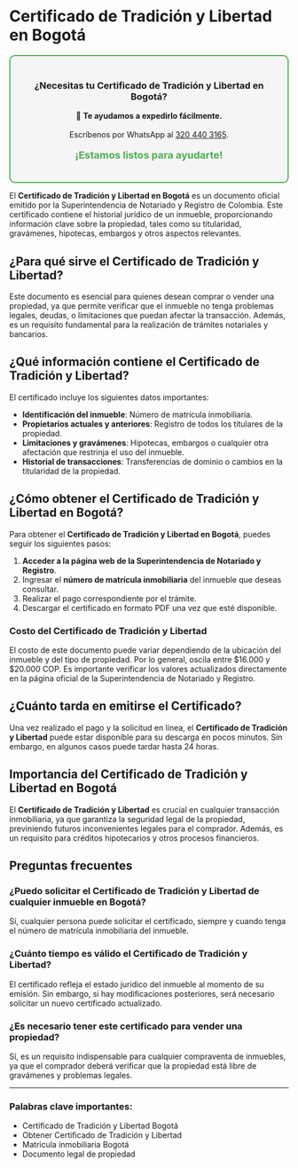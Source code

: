 # Certificado de Tradición y Libertad en Bogotá

<div style="background-color: #f5f5f5; border: 2px solid #4CAF50; padding: 20px; border-radius: 10px; text-align: center;">

### ¿Necesitas tu Certificado de Tradición y Libertad en Bogotá?

💬 **Te ayudamos a expedirlo fácilmente.** <br>  
Escríbenos por WhatsApp al [320 440 3165](https://wa.me/573204403165?text=Github-Hola%20ayudame%20a%20expedir%20un%20certificado%20de%20tradicion%20y%20libertad).

<p style="color: #4CAF50; font-size: 18px; font-weight: bold;">¡Estamos listos para ayudarte!</p>

</div>


El **Certificado de Tradición y Libertad en Bogotá** es un documento oficial emitido por la Superintendencia de Notariado y Registro de Colombia. Este certificado contiene el historial jurídico de un inmueble, proporcionando información clave sobre la propiedad, tales como su titularidad, gravámenes, hipotecas, embargos y otros aspectos relevantes.

## ¿Para qué sirve el Certificado de Tradición y Libertad?

Este documento es esencial para quienes desean comprar o vender una propiedad, ya que permite verificar que el inmueble no tenga problemas legales, deudas, o limitaciones que puedan afectar la transacción. Además, es un requisito fundamental para la realización de trámites notariales y bancarios.

## ¿Qué información contiene el Certificado de Tradición y Libertad?

El certificado incluye los siguientes datos importantes:

- **Identificación del inmueble**: Número de matrícula inmobiliaria.
- **Propietarios actuales y anteriores**: Registro de todos los titulares de la propiedad.
- **Limitaciones y gravámenes**: Hipotecas, embargos o cualquier otra afectación que restrinja el uso del inmueble.
- **Historial de transacciones**: Transferencias de dominio o cambios en la titularidad de la propiedad.
  
## ¿Cómo obtener el Certificado de Tradición y Libertad en Bogotá?

Para obtener el **Certificado de Tradición y Libertad en Bogotá**, puedes seguir los siguientes pasos:

1. **Acceder a la página web de la Superintendencia de Notariado y Registro**.
2. Ingresar el **número de matrícula inmobiliaria** del inmueble que deseas consultar.
3. Realizar el pago correspondiente por el trámite.
4. Descargar el certificado en formato PDF una vez que esté disponible.

### Costo del Certificado de Tradición y Libertad

El costo de este documento puede variar dependiendo de la ubicación del inmueble y del tipo de propiedad. Por lo general, oscila entre $16.000 y $20.000 COP. Es importante verificar los valores actualizados directamente en la página oficial de la Superintendencia de Notariado y Registro.

## ¿Cuánto tarda en emitirse el Certificado?

Una vez realizado el pago y la solicitud en línea, el **Certificado de Tradición y Libertad** puede estar disponible para su descarga en pocos minutos. Sin embargo, en algunos casos puede tardar hasta 24 horas.

## Importancia del Certificado de Tradición y Libertad en Bogotá

El **Certificado de Tradición y Libertad** es crucial en cualquier transacción inmobiliaria, ya que garantiza la seguridad legal de la propiedad, previniendo futuros inconvenientes legales para el comprador. Además, es un requisito para créditos hipotecarios y otros procesos financieros.

## Preguntas frecuentes

### ¿Puedo solicitar el Certificado de Tradición y Libertad de cualquier inmueble en Bogotá?
Sí, cualquier persona puede solicitar el certificado, siempre y cuando tenga el número de matrícula inmobiliaria del inmueble.

### ¿Cuánto tiempo es válido el Certificado de Tradición y Libertad?
El certificado refleja el estado jurídico del inmueble al momento de su emisión. Sin embargo, si hay modificaciones posteriores, será necesario solicitar un nuevo certificado actualizado.

### ¿Es necesario tener este certificado para vender una propiedad?
Sí, es un requisito indispensable para cualquier compraventa de inmuebles, ya que el comprador deberá verificar que la propiedad está libre de gravámenes y problemas legales.

---

### Palabras clave importantes:

- Certificado de Tradición y Libertad Bogotá
- Obtener Certificado de Tradición y Libertad
- Matricula inmobiliaria Bogotá
- Documento legal de propiedad


